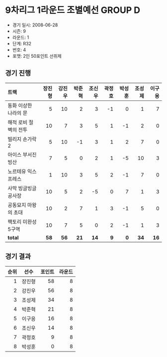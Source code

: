 # 9차리그 1라운드 조별예선 GROUP D

- 경기 일시: 2008-06-28
- 시즌: 9
- 라운드: 1
- 단계: R32
- 번호: 4
- 포맷: 2인 50포인트 선취제





## 경기 진행

| 트랙 | 장진형 | 강진우 | 박준혁 | 조신우 | 곽정호 | 박성훈 | 조성제 | 이구응 |
|:---|---:|---:|---:|---:|---:|---:|---:|---:|
| 동화 이상한 나라의 문 | 5 | 10 | 2 | 3 | -1 | 0 | 1 | 7 |
| 해적 로비 절벽의 전투 | 10 | 7 | 3 | 5 | 1 | -1 | 2 | 0 |
| 빌리지 손가락 2 | 5 | 10 | -1 | 3 | 1 | 2 | 7 | 0 |
| 아이스 부서진 빙산 | 7 | 5 | 0 | 2 | 1 | -5 | 10 | 3 |
| 노르테유 익스프레스 | 1 | 10 | 3 | 5 | 2 | -1 | 7 | 0 |
| 사막 빙글빙글 공사장 | 10 | 5 | 2 | -5 | 0 | 7 | 1 | 3 |
| 공동묘지 마왕의 초대 | 10 | 2 | 7 | 1 | 3 | -1 | 5 | 0 |
| 팩토리 미완성 5구역 | 10 | 7 | 5 | 0 | 2 | -1 | 1 | 3 |
| __total__ | __58__ | __56__ | __21__ | __14__ | __9__ | __0__ | __34__ | __16__ |




## 경기 결과

| 순위 | 선수 | 포인트 | 라운드 |
|---:|:---:|---:|---:|
| 1 | 장진형 | 58 | 8 |
| 2 | 강진우 | 56 | 8 |
| 3 | 조성제 | 34 | 8 |
| 4 | 박준혁 | 21 | 8 |
| 5 | 이구응 | 16 | 8 |
| 6 | 조신우 | 14 | 8 |
| 7 | 곽정호 | 9 | 8 |
| 8 | 박성훈 | 0 | 8 |

